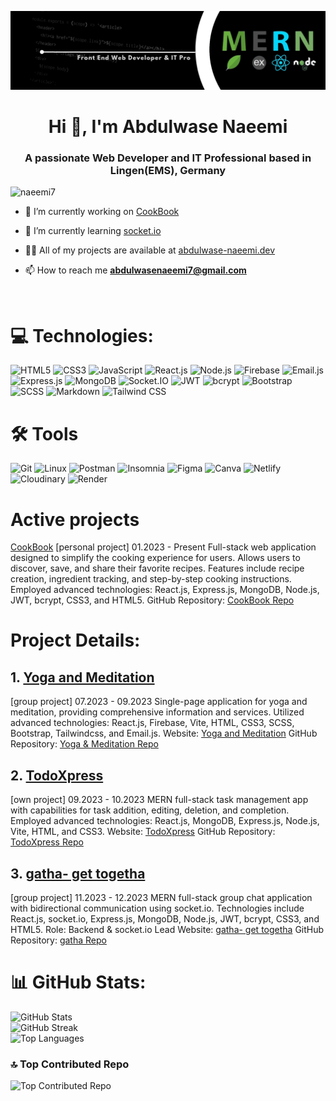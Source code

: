 ![logo](logo.png)

<h1 align="center">Hi 👋, I'm Abdulwase Naeemi</h1>
<h3 align="center">A passionate Web Developer and IT Professional based in Lingen(EMS), Germany</h3>

<p align="left"> <img src="https://komarev.com/ghpvc/?username=naeemi7&label=Profile%20views&color=0e75b6&style=flat" alt="naeemi7" /> </p>

- 🔭 I’m currently working on [CookBook](https://github.com/Naeemi7/CookBook)

- 🌱 I’m currently learning [socket.io](https://socket.io/)

- 👨‍💻 All of my projects are available at [abdulwase-naeemi.dev](abdulwase-naeemi.dev)

- 📫 How to reach me **abdulwasenaeemi7@gmail.com**

<br>

# 💻 Technologies:

![HTML5](https://img.shields.io/badge/HTML5-%23E34F26.svg?style=for-the-badge&logo=html5&logoColor=white)
![CSS3](https://img.shields.io/badge/CSS3-%231572B6.svg?style=for-the-badge&logo=css3&logoColor=white)
![JavaScript](https://img.shields.io/badge/JavaScript-%23323330.svg?style=for-the-badge&logo=javascript&logoColor=%23F7DF1E)
![React.js](https://img.shields.io/badge/React.js-%2320232a.svg?style=for-the-badge&logo=react&logoColor=%2361DAFB)
![Node.js](https://img.shields.io/badge/Node.js-6DA55F?style=for-the-badge&logo=node.js&logoColor=white)
![Firebase](https://img.shields.io/badge/Firebase-%23039BE5.svg?style=for-the-badge&logo=firebase)
![Email.js](https://img.shields.io/badge/Email.js-333333?style=for-the-badge)
![Express.js](https://img.shields.io/badge/Express.js-%23404d59.svg?style=for-the-badge)
![MongoDB](https://img.shields.io/badge/MongoDB-%234ea94b.svg?style=for-the-badge&logo=mongodb&logoColor=white)
![Socket.IO](https://img.shields.io/badge/Socket.IO-010101?style=for-the-badge&logo=socket.io&logoColor=white)
![JWT](https://img.shields.io/badge/JWT-000000?style=for-the-badge&logo=jsonwebtoken&logoColor=white)
![bcrypt](https://img.shields.io/badge/bcrypt-2A3036?style=for-the-badge&logo=npm&logoColor=white)
![Bootstrap](https://img.shields.io/badge/Bootstrap-%23563D7C.svg?style=for-the-badge&logo=bootstrap&logoColor=white)
![SCSS](https://img.shields.io/badge/SCSS-hotpink.svg?style=for-the-badge&logo=SASS&logoColor=white)
![Markdown](https://img.shields.io/badge/Markdown-%23000000.svg?style=for-the-badge&logo=markdown&logoColor=white)
![Tailwind CSS](https://img.shields.io/badge/Tailwind%20CSS-38B2AC?style=for-the-badge&logo=tailwind-css&logoColor=white)


# 🛠️ Tools
![Git](https://img.shields.io/badge/Git-fc6d26?style=for-the-badge&logo=git&logoColor=white)
![Linux](https://img.shields.io/badge/Linux-FCC624?style=for-the-badge&logo=linux&logoColor=black)
![Postman](https://img.shields.io/badge/Postman-FF6C37?style=for-the-badge&logo=postman&logoColor=white)
![Insomnia](https://img.shields.io/badge/Insomnia-black?style=for-the-badge&logo=insomnia&logoColor=5849BE)
![Figma](https://img.shields.io/badge/Figma-%23F24E1E.svg?style=for-the-badge&logo=figma&logoColor=white)
![Canva](https://img.shields.io/badge/Canva-%2300C4CC.svg?style=for-the-badge&logo=Canva&logoColor=white)
![Netlify](https://img.shields.io/badge/Netlify-%23000000.svg?style=for-the-badge&logo=netlify&logoColor=#00C7B7)
![Cloudinary](https://img.shields.io/badge/Cloudinary-4285F4?style=for-the-badge&logo=cloudinary&logoColor=white)
![Render](https://img.shields.io/badge/Render-239120?style=for-the-badge&logo=render&logoColor=white)


# Active projects
[CookBook](https://github.com/Naeemi7/CookBook)
[personal project]
01.2023 - Present
Full-stack web application designed to simplify the cooking experience for users. Allows users to discover, save, and share their favorite recipes. Features include recipe creation, ingredient tracking, and step-by-step cooking instructions. Employed advanced technologies: React.js, Express.js, MongoDB, Node.js, JWT, bcrypt, CSS3, and HTML5.
GitHub Repository: [CookBook Repo](https://github.com/Naeemi7/CookBook)


# Project Details:

## 1. [Yoga and Meditation](https://github.com/Naeemi7/CookBook)
[group project]
07.2023 - 09.2023
Single-page application for yoga and meditation, providing comprehensive information and services. Utilized advanced technologies: React.js, Firebase, Vite, HTML, CSS3, SCSS, Bootstrap, Tailwindcss, and Email.js.
Website: [Yoga and Meditation](https://yoga-and-meditation.netlify.app)
GitHub Repository: [Yoga & Meditation Repo](https://github.com/Naeemi7/yoga-and-meditation)

## 2. [TodoXpress](https://github.com/naeemi7/TodoXpress)
[own project]
09.2023 - 10.2023
MERN full-stack task management app with capabilities for task addition, editing, deletion, and completion. Employed advanced technologies: React.js, MongoDB, Express.js, Node.js, Vite, HTML, and CSS3.
Website: [TodoXpress](https://todoxpress.onrender.com)
GitHub Repository: [TodoXpress Repo](https://github.com/naeemi7/TodoXpress)

## 3. [gatha- get togetha](https://github.com/naeemi7/gatha)
[group project]
11.2023 - 12.2023
MERN full-stack group chat application with bidirectional communication using socket.io. Technologies include React.js, socket.io, Express.js, MongoDB, Node.js, JWT, bcrypt, CSS3, and HTML5.
Role: Backend & socket.io Lead
Website: [gatha- get togetha](https://todoxpress.onrender.com)
GitHub Repository: [gatha Repo](https://github.com/naeemi7/gatha)


# 📊 GitHub Stats:

![GitHub Stats](https://github-readme-stats.vercel.app/api?username=naeemi7&theme=dark&hide_border=false&include_all_commits=true&count_private=true)
<br>
![GitHub Streak](https://github-readme-streak-stats.herokuapp.com/?user=naeemi7&theme=dark&hide_border=false)
<br>
![Top Languages](https://github-readme-stats.vercel.app/api/top-langs/?username=naeemi7&theme=dark&hide_border=false&include_all_commits=true&count_private=true&layout=compact)


### 🔝 Top Contributed Repo

![Top Contributed Repo](https://github-contributor-stats.vercel.app/api?username=naeemi7&limit=5&theme=dark&combine_all_yearly_contributions=true)

